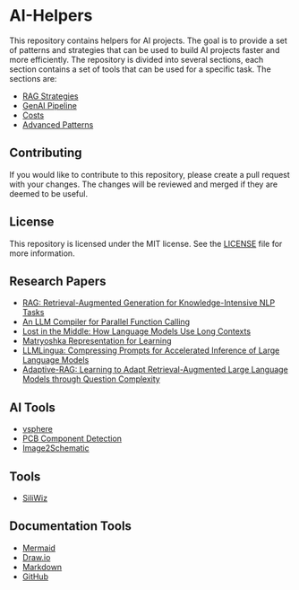 # AI-Helpers

This repository contains helpers for AI projects. The goal is to provide a set of patterns and strategies that can be used to build AI projects faster and more efficiently. The repository is divided into several sections, each section contains a set of tools that can be used for a specific task. The sections are:

- [RAG Strategies](RAG-strategies.md)
- [GenAI Pipeline](genai-pipeline.md)
- [Costs](costs.md)
- [Advanced Patterns](patterns.drawio)

## Contributing

If you would like to contribute to this repository, please create a pull request with your changes. The changes will be reviewed and merged if they are deemed to be useful.

## License

This repository is licensed under the MIT license. See the [LICENSE](LICENSE) file for more information.

## Research Papers

- [RAG: Retrieval-Augmented Generation for Knowledge-Intensive NLP Tasks](https://arxiv.org/abs/2005.11401)
- [An LLM Compiler for Parallel Function Calling](https://arxiv.org/abs/2312.04511)
- [Lost in the Middle: How Language Models Use Long Contexts](https://arxiv.org/abs/2307.03172)
- [Matryoshka Representation for Learning](https://arxiv.org/abs/2205.13147)
- [LLMLingua: Compressing Prompts for Accelerated Inference of Large Language Models](https://arxiv.org/abs/2310.05736)
- [Adaptive-RAG: Learning to Adapt Retrieval-Augmented Large Language Models through Question Complexity](https://arxiv.org/abs/2403.14403)

## AI Tools

- [vsphere](https://www.vmware.com/products/vsphere/ai-ml.html)
- [PCB Component Detection](https://github.com/s39674/PCB-Component-Detection)
- [Image2Schematic](https://github.com/s39674/Image2schematic)

## Tools

- [SiliWiz](https://tinytapeout.com/siliwiz/introduction/)

## Documentation Tools

- [Mermaid](https://mermaid-js.github.io/mermaid/#/)
- [Draw.io](https://app.diagrams.net/)
- [Markdown](https://www.markdownguide.org/)
- [GitHub]()
